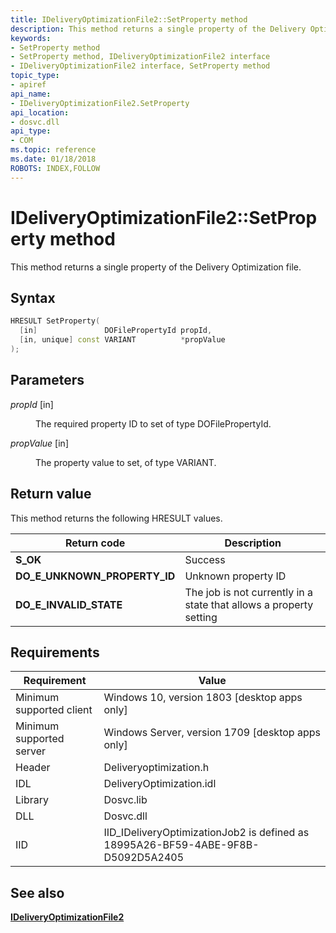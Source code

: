 ```yaml
---
title: IDeliveryOptimizationFile2::SetProperty method
description: This method returns a single property of the Delivery Optimization file. | IDeliveryOptimizationFile2::SetProperty method
keywords:
- SetProperty method
- SetProperty method, IDeliveryOptimizationFile2 interface
- IDeliveryOptimizationFile2 interface, SetProperty method
topic_type:
- apiref
api_name:
- IDeliveryOptimizationFile2.SetProperty
api_location:
- dosvc.dll
api_type:
- COM
ms.topic: reference
ms.date: 01/18/2018
ROBOTS: INDEX,FOLLOW
---
```


# IDeliveryOptimizationFile2::SetProperty method

This method returns a single property of the Delivery Optimization file.

## Syntax

```C++
HRESULT SetProperty(
  [in]               DOFilePropertyId propId,
  [in, unique] const VARIANT          *propValue
);
```

## Parameters

<dl> <dt>

*propId* \[in\]
</dt> <dd>

The required property ID to set of type DOFilePropertyId.

</dd> <dt>

*propValue* \[in\]
</dt> <dd>

The property value to set, of type VARIANT.

</dd> </dl>

## Return value

This method returns the following HRESULT values.

| Return code                  | Description                                                        |
|------------------------------|--------------------------------------------------------------------|
| **S_OK**                     | Success                                                            |
| **DO_E_UNKNOWN_PROPERTY_ID** | Unknown property ID                                                |
| **DO_E_INVALID_STATE**       | The job is not currently in a state that allows a property setting |

## Requirements

| Requirement | Value |
|---------------------------|----------------------------------------------------------------------------------|
| Minimum supported client  | Windows 10, version 1803 \[desktop apps only\]                                   |
| Minimum supported server  | Windows Server, version 1709 \[desktop apps only\]                               |
| Header                    | Deliveryoptimization.h                                                           |
| IDL                       | DeliveryOptimization.idl                                                         |
| Library                   | Dosvc.lib                                                                        |
| DLL                       | Dosvc.dll                                                                        |
| IID                       | IID_IDeliveryOptimizationJob2 is defined as 18995A26-BF59-4ABE-9F8B-D5092D5A2405 |

## See also

[**IDeliveryOptimizationFile2**](ideliveryoptimizationfile2.md)
